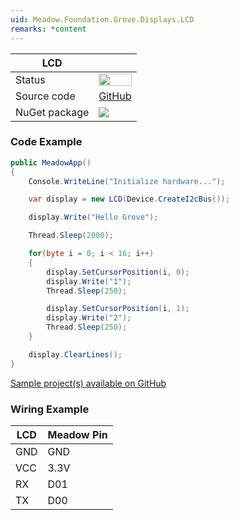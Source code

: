 ```yaml
---
uid: Meadow.Foundation.Grove.Displays.LCD
remarks: *content
---
```


| LCD | |
|--------|--------|
| Status | <img src="https://img.shields.io/badge/Working-brightgreen" style="width: auto; height: -webkit-fill-available;" /> |
| Source code | [GitHub](https://github.com/WildernessLabs/Meadow.Foundation.Grove/tree/main/Source/LCD) |
| NuGet package | <a href="https://www.nuget.org/packages/Meadow.Foundation.Grove.Displays.LCD/" target="_blank"><img src="https://img.shields.io/nuget/v/Meadow.Foundation.Grove.Displays.LCD.svg?label=Meadow.Foundation.Grove.Displays.LCD" /></a> |

### Code Example

```csharp
public MeadowApp()
{
    Console.WriteLine("Initialize hardware...");

    var display = new LCD(Device.CreateI2cBus());

    display.Write("Hello Grove");

    Thread.Sleep(2000);

    for(byte i = 0; i < 16; i++)
    {
        display.SetCursorPosition(i, 0);
        display.Write("1");
        Thread.Sleep(250);

        display.SetCursorPosition(i, 1);
        display.Write("2");
        Thread.Sleep(250);
    }

    display.ClearLines();
}

```

[Sample project(s) available on GitHub](https://github.com/WildernessLabs/Meadow.Foundation.Grove/tree/main/Source/LCD/Samples/LCD_Sample)

### Wiring Example

| LCD | Meadow Pin |
|--------|------------|
| GND    | GND        |
| VCC    | 3.3V       |
| RX     | D01        |
| TX     | D00        |


















